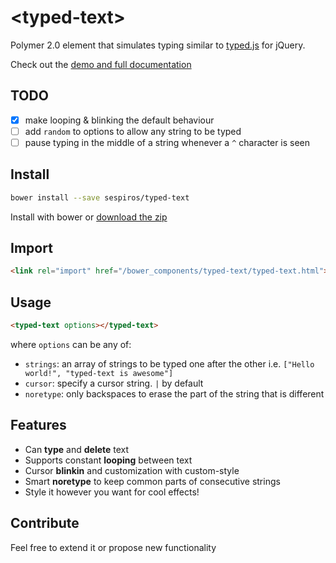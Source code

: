 # &lt;typed-text&gt;

Polymer 2.0 element that simulates typing similar to [typed.js](https://github.com/mattboldt/typed.js/) for jQuery.

Check out the [demo and full documentation](https://www.webcomponents.org/element/sespiros/typed-text)

<!--
```
<custom-element-demo>
  <template>
    <script src="../webcomponentsjs/webcomponents-lite.js"></script>
    <link rel="import" href="typed-text.html">
    <link rel="import" href="demo/app-theme.html">
    <typed-text cursor="▍" noretype loop strings='[
      "Polymer is awesome",
      "Polymer is easy",
      "Polymer rocks!",
      "<typed-text> element rocks too!"
    ]'></typed-text>
  </template>
</custom-element-demo>
```
-->

## TODO
- [x] make looping & blinking the default behaviour
- [ ] add `random` to options to allow any string to be typed
- [ ] pause typing in the middle of a string whenever a `^` character is seen

## Install
```bash
bower install --save sespiros/typed-text
```
Install with bower or [download the zip](https://github.com/sespiros/typed-text/archive/v1.0.0.zip)

## Import
```html
<link rel="import" href="/bower_components/typed-text/typed-text.html">
```

## Usage
```html
<typed-text options></typed-text>
```
where `options` can be any of:
* `strings`: an array of strings to be typed one after the other i.e. `["Hello world!", "typed-text is awesome"]`
* `cursor`: specify a cursor string. `|` by default
* `noretype`: only backspaces to erase the part of the string that is different

## Features
- Can **type** and **delete** text
- Supports constant **looping** between text
- Cursor **blinkin** and customization with custom-style
- Smart **noretype** to keep common parts of consecutive strings
- Style it however you want for cool effects!

## Contribute
Feel free to extend it or propose new functionality
